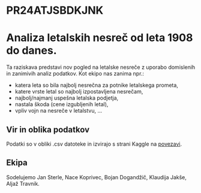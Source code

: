 # PR24ATJSBDKJNK

# Analiza letalskih nesreč od leta 1908 do danes.

Ta raziskava predstavi nov pogled na letalske nesreče z uporabo domislenih in zanimivih analiz podatkov.
Kot ekipo nas zanima npr.:
- katera leta so bila najbolj nesrečna za potnike letalskega prometa,
- katere vrste letal so najbolj izpostavljena nesrečam,
- najbolj/najmanj uspešna letalska podjetja,
- nastala škoda (cene izgubljenih letal),
- vpliv vojn na nesreče v letalstvu, ...

## Vir in oblika podatkov

Podatki so v obliki .csv datoteke in izvirajo s strani Kaggle na [povezavi](https://www.kaggle.com/datasets/saurograndi/airplane-crashes-since-1908).

## Ekipa

Sodelujemo Jan Sterle, Nace Koprivec, Bojan Dogandžič, Klaudija Jakše, Aljaž Travnik.
